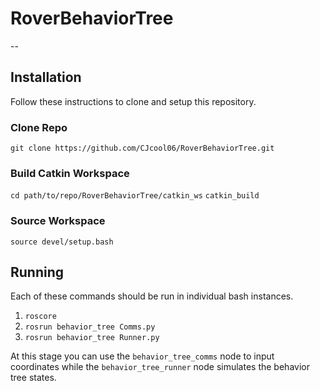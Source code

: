 # RoverBehaviorTree
--

## Installation
Follow these instructions to clone and setup this repository.  

### Clone Repo
`git clone https://github.com/CJcool06/RoverBehaviorTree.git`

### Build Catkin Workspace
`cd path/to/repo/RoverBehaviorTree/catkin_ws`
`catkin_build`

### Source Workspace
`source devel/setup.bash`

## Running
Each of these commands should be run in individual bash instances.  

1. `roscore`
2. `rosrun behavior_tree Comms.py`
3. `rosrun behavior_tree Runner.py`

At this stage you can use the `behavior_tree_comms` node to input coordinates while the `behavior_tree_runner` node simulates the behavior tree states.
